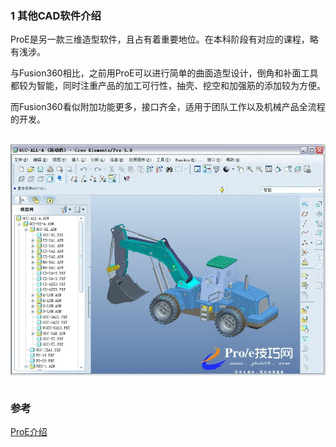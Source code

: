 ### 1  其他CAD软件介绍
ProE是另一款三维造型软件，且占有着重要地位。在本科阶段有对应的课程，略有浅涉。  

与Fusion360相比，之前用ProE可以进行简单的曲面造型设计，倒角和补面工具都较为智能，同时注重产品的加工可行性，抽壳、挖空和加强筋的添加较为方便。  

而Fusion360看似附加功能更多，接口齐全，适用于团队工作以及机械产品全流程的开发。
<br><br/>

<img src="https://github.com/Fy1307/IMGofSixGod/blob/master/img/ProE.jpg?raw=true" width = "1000" div align= 'center' /><br><br/>
 
### 参考  
[ProE介绍](https://baike.baidu.com/item/Pro%2FENGINEER?fromtitle=proe&fromid=10972850&fromModule=lemma_search-box)
